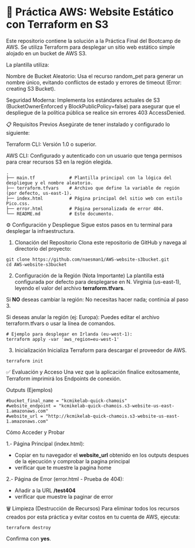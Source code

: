# 🚀 Práctica AWS: Website Estático con Terraform en S3
Este repositorio contiene la solución a la Práctica Final del Bootcamp de AWS. Se utiliza Terraform para desplegar un sitio web estático simple alojado en un bucket de AWS S3.

La plantilla utiliza:

Nombre de Bucket Aleatorio: Usa el recurso random_pet para generar un nombre único, evitando conflictos de estado y errores de timeout (Error: creating S3 Bucket).

Seguridad Moderna: Implementa los estándares actuales de S3 (BucketOwnerEnforced y BlockPublicPolicy=false) para asegurar que el despliegue de la política pública se realice sin errores 403 AccessDenied.

📋 Requisitos Previos
Asegúrate de tener instalado y configurado lo siguiente:

Terraform CLI: Versión 1.0 o superior.

AWS CLI: Configurado y autenticado con un usuario que tenga permisos para crear recursos S3 en la región elegida.

````
.
├── main.tf             # Plantilla principal con la lógica del despliegue y el nombre aleatorio.
├── terraform.tfvars    # Archivo que define la variable de región (por defecto, us-east-1).
├── index.html          # Página principal del sitio web con estilo Pico.css.
├── error.html          # Página personalizada de error 404.
└── README.md           # Este documento.
````

⚙️ Configuración y Despliegue
Sigue estos pasos en tu terminal para desplegar la infraestructura.

1. Clonación del Repositorio
Clona este repositorio de GitHub y navega al directorio del proyecto:

````
git clone https://github.com/naesman1/AWS-website-s3bucket.git
cd AWS-website-s3bucket
````

2. Configuración de la Región (Nota Importante)
La plantilla está configurada por defecto para desplegarse en N. Virginia (us-east-1), leyendo el valor del archivo **terraform.tfvars**.

Si **NO** deseas cambiar la región: No necesitas hacer nada; continúa al paso 3.

Si deseas anular la región (ej: Europa): Puedes editar el archivo terraform.tfvars o usar la línea de comandos.

````
# Ejemplo para desplegar en Irlanda (eu-west-1):
terraform apply -var 'aws_region=eu-west-1'
````

3. Inicialización
Inicializa Terraform para descargar el proveedor de AWS.

````
terraform init
````
✅ Evaluación y Acceso
Una vez que la aplicación finalice exitosamente, Terraform imprimirá los Endpoints de conexión.

Outputs (Ejemplos)
````
#bucket_final_name = "kcmikelab-quick-chamois"
#website_endpoint = "kcmikelab-quick-chamois.s3-website-us-east-1.amazonaws.com"
#website_url = "http://kcmikelab-quick-chamois.s3-website-us-east-1.amazonaws.com"
````
Cómo Acceder y Probar

1.- Página Principal (index.html):
 + Copiar en tu navegador el **website_url** obtenido en los outputs despues de la ejecución y comprobar la pagina principal
 + verificar que te muestre la pagina home 

2.- Página de Error (error.html - Prueba de 404):
 + Añadir a la URL **/test404**
 + verificar que muestre la paginar de error


🗑️ Limpieza (Destrucción de Recursos)
Para eliminar todos los recursos creados por esta práctica y evitar costos en tu cuenta de AWS, ejecuta:

````
terraform destroy
````
Confirma con **yes**.

